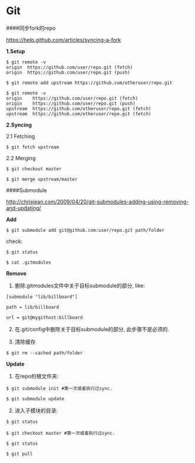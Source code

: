 Git
=======

####同步fork的repo

<https://help.github.com/articles/syncing-a-fork>

**1.Setup**

<pre><code>$ git remote -v
origin  https://github.com/user/repo.git (fetch)
origin  https://github.com/user/repo.git (push)

$ git remote add upstream https://github.com/otheruser/repo.git

$ git remote -v
origin    https://github.com/user/repo.git (fetch)
origin    https://github.com/user/repo.git (push)
upstream  https://github.com/otheruser/repo.git (fetch)
upstream  https://github.com/otheruser/repo.git (fetch)</code></pre>

**2.Syncing**

2.1 Fetching

<pre><code>$ git fetch upstream</code></pre>

2.2 Merging

<pre><code>$ git checkout master

$ git merge upstream/master</code></pre>

####Submodule

<http://chrisjean.com/2009/04/20/git-submodules-adding-using-removing-and-updating/>

**Add**

<pre><code>$ git submodule add git@github.com:user/repo.git path/folder</code></pre>

check:

<pre><code>$ git status

$ cat .gitmodules</code></pre>

**Remove**

1. 删除.gitmodules文件中关于目标submodule的部分, like:

<pre><code>[submodule "lib/billboard"]

path = lib/billboard

url = git@mygithost:billboard</code></pre>

2. 在.git/config中删除关于目标submodule的部分, 此步骤不是必须的.

3. 清除缓存

<pre><code>$ git rm --cached path/folder</code></pre>

**Update**

1. 在repo的根文件夹:

<pre><code>$ git submodule init #第一次或者执行过sync.

$ git submodule update</code></pre>

2. 进入子模块的目录:

<pre><code>$ git status

$ git checkout master #第一次或者执行过sync.

$ git status

$ git pull</code></pre>
